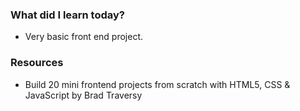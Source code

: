 ### What did I learn today?

- Very basic front end project.

### Resources

- Build 20 mini frontend projects from scratch with HTML5, CSS & JavaScript by Brad Traversy
